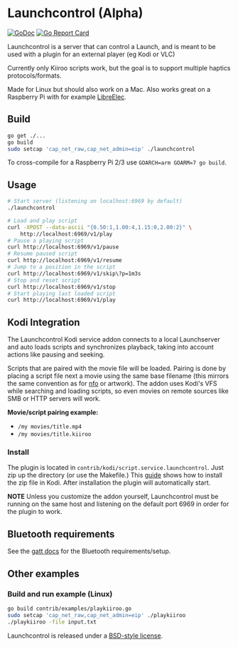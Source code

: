 # Launchcontrol (Alpha)

[![GoDoc](https://godoc.org/github.com/funjack/launchcontrol?status.svg)](https://godoc.org/github.com/funjack/launchcontrol)
[![Go Report Card](https://goreportcard.com/badge/github.com/funjack/launchcontrol)](https://goreportcard.com/report/github.com/funjack/launchcontrol)

Launchcontrol is a server that can control a Launch, and is meant to be used
with a plugin for an external player (eg Kodi or VLC)

Currently only Kiiroo scripts work, but the goal is to support multiple haptics
protocols/formats.

Made for Linux but should also work on a Mac. Also works great on a Raspberry
Pi with for example [LibreElec](https://libreelec.tv/).

## Build

```sh
go get ./...
go build
sudo setcap 'cap_net_raw,cap_net_admin=eip' ./launchcontrol
```

To cross-compile for a Raspberry Pi 2/3 use `GOARCH=arm GOARM=7 go build`.

## Usage

```sh
# Start server (listening on localhost:6969 by default)
./launchcontrol
```

```sh
# Load and play script
curl -XPOST --data-ascii "{0.50:1,1.00:4,1.15:0,2.00:2}" \
	http://localhost:6969/v1/play
# Pause a playing script
curl http://localhost:6969/v1/pause
# Resume paused script
curl http://localhost:6969/v1/resume
# Jump to a position in the script
curl http://localhost:6969/v1/skip\?p=1m3s
# Stop and reset script
curl http://localhost:6969/v1/stop
# Start playing last loaded script
curl http://localhost:6969/v1/play
```

## Kodi Integration

The Launchcontrol Kodi service addon connects to a local Launchserver and auto
loads scripts and synchronizes playback, taking into account actions like
pausing and seeking.

Scripts that are paired with the movie file will be loaded. Pairing is done by
placing a script file next a movie using the same base filename (this mirrors
the same convention as for [nfo](http://kodi.wiki/view/NFO_files) or artwork).
The addon uses Kodi's VFS while searching and loading scripts, so even movies
on remote sources like SMB or HTTP servers will work.

**Movie/script pairing example:**

- `/my movies/title.mp4`
- `/my movies/title.kiiroo`

### Install

The plugin is located in `contrib/kodi/script.service.launchcontrol`. Just zip
up the directory (or use the Makefile.) This
[guide](http://kodi.wiki/view/HOW-TO:Install_add-ons_from_zip_files) shows how
to install the zip file in Kodi. After installation the plugin will
automatically start.

**NOTE** Unless you customize the addon yourself, Launchcontrol must be running
on the same host and listening on the default port 6969 in order for the plugin
to work.

## Bluetooth requirements

See the [gatt docs](https://godoc.org/github.com/currantlabs/gatt#hdr-SETUP)
for the Bluetooth requirements/setup.

## Other examples

### Build and run example (Linux)

```sh
go build contrib/examples/playkiiroo.go
sudo setcap 'cap_net_raw,cap_net_admin=eip' ./playkiiroo
./playkiiroo -file input.txt
```

Launchcontrol is released under a [BSD-style license](./LICENSE).
